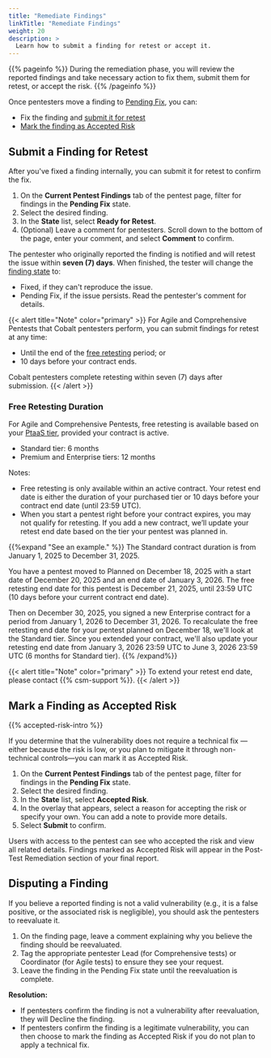 ```yaml
---
title: "Remediate Findings"
linkTitle: "Remediate Findings"
weight: 20
description: >
  Learn how to submit a finding for retest or accept it.
---
```


{{% pageinfo %}}
During the remediation phase, you will review the reported findings and take necessary action to fix them, submit them for retest, or accept the risk.
{{% /pageinfo %}}

Once pentesters move a finding to [Pending Fix](/platform-deep-dive/pentests/findings/finding-states/), you can:

- Fix the finding and [submit it for retest](#submit-a-finding-for-retest)
- [Mark the finding as Accepted Risk](#mark-a-finding-as-accepted-risk)


## Submit a Finding for Retest

After you've fixed a finding internally, you can submit it for retest to confirm the fix.

1. On the **Current Pentest Findings** tab of the pentest page, filter for findings in the **Pending Fix** state.
2. Select the desired finding.
3. In the **State** list, select **Ready for Retest**.
4. (Optional) Leave a comment for pentesters. Scroll down to the bottom of the page, enter your comment, and select **Comment** to confirm.

The pentester who originally reported the finding is notified and will retest the issue within **seven (7) days**. When finished, the tester will change the [finding state](/platform-deep-dive/pentests/findings/finding-states/) to:

- Fixed, if they can't reproduce the issue.
- Pending Fix, if the issue persists. Read the pentester's comment for details.

{{< alert title="Note" color="primary" >}}
For Agile and Comprehensive Pentests that Cobalt pentesters perform, you can submit findings for retest at any time:

- Until the end of the [free retesting](#free-retesting-duration) period; or
- 10 days before your contract ends.

Cobalt pentesters complete retesting within seven (7) days after submission.
{{< /alert >}}

### Free Retesting Duration

For Agile and Comprehensive Pentests, free retesting is available based on your [PtaaS tier](https://www.cobalt.io/pentest-pricing), provided your contract is active. 
  - Standard tier: 6 months
  - Premium and Enterprise tiers: 12 months

Notes: 
- Free retesting is only available within an active contract. Your retest end date is either the duration of your purchased tier or 10 days before your contract end date (until 23:59 UTC).
- When you start a pentest right before your contract expires, you may not qualify for retesting. If you add a new contract, we’ll update your retest end date based on the tier your pentest was planned in.


{{%expand "See an example." %}}
The Standard contract duration is from January 1, 2025 to December 31, 2025.

You have a pentest moved to Planned on December 18, 2025 with a start date of December 20, 2025 and an end date of January 3, 2026. The free retesting end date for this pentest is December 21, 2025, until 23:59 UTC (10 days before your current contract end date).

Then on December 30, 2025, you signed a new Enterprise contract for a period from January 1, 2026 to December 31, 2026. To recalculate the free retesting end date for your pentest planned on December 18, we'll look at the Standard tier. Since you extended your contract, we'll also update your retesting end date from January 3, 2026 23:59 UTC to June 3, 2026 23:59 UTC (6 months for Standard tier).
{{% /expand%}}

{{< alert title="Note" color="primary" >}}
To extend your retest end date, please contact {{% csm-support %}}.
{{< /alert >}}

## Mark a Finding as Accepted Risk

{{% accepted-risk-intro %}}

If you determine that the vulnerability does not require a technical fix — either because the risk is low, or you plan to mitigate it through non-technical controls—you can mark it as Accepted Risk.

1. On the **Current Pentest Findings** tab of the pentest page, filter for findings in the **Pending Fix** state.
2. Select the desired finding.
3. In the **State** list, select **Accepted Risk**.
4. In the overlay that appears, select a reason for accepting the risk or specify your own. You can add a note to provide more details.
5. Select **Submit** to confirm.

Users with access to the pentest can see who accepted the risk and view all related details. Findings marked as Accepted Risk will appear in the Post-Test Remediation section of your final report.

## Disputing a Finding

If you believe a reported finding is not a valid vulnerability (e.g., it is a false positive, or the associated risk is negligible), you should ask the pentesters to reevaluate it.

1. On the finding page, leave a comment explaining why you believe the finding should be reevaluated.
2. Tag the appropriate pentester Lead (for Comprehensive tests) or Coordinator (for Agile tests) to ensure they see your request.
3. Leave the finding in the Pending Fix state until the reevaluation is complete.

**Resolution:**
- If pentesters confirm the finding is not a vulnerability after reevaluation, they will Decline the finding.
- If pentesters confirm the finding is a legitimate vulnerability, you can then choose to mark the finding as Accepted Risk if you do not plan to apply a technical fix.
